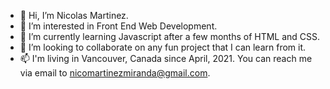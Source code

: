 - 👋 Hi, I’m Nicolas Martinez.
- 👀 I’m interested in Front End Web Development.
- 🌱 I’m currently learning Javascript after a few months of HTML and CSS.
- 💞️ I’m looking to collaborate on any fun project that I can learn from it.
- 📫 I'm living in Vancouver, Canada since April, 2021. You can reach me via email to nicomartinezmiranda@gmail.com.

